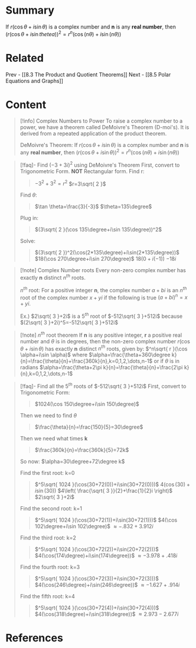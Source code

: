 # Summary

If $r(\cos \theta+i\sin \theta)$ is a complex number and __n__ is any __real number__, then $(r(\cos \theta+i\sin thetea))^2=r^n(\cos(n\theta)+i\sin(n\theta))$

# Related
Prev - [[8.3 The Product and Quotient Theorems]]
Next - [[8.5 Polar Equations and Graphs]]
# Content

>[!info] Complex Numbers to Power
>To raise a complex number to a power, we have a theorem called DeMoivre's Theorem (D-moi's). It is derived from a repeated application of the product theorem.
>
>DeMoivre's Theorem:
>If $r(\cos \theta+i\sin \theta)$ is a complex number and __n__ is any __real number__, then $(r(\cos \theta+i\sin \theta))^2=r^n(\cos(n\theta)+i\sin(n\theta))$

>[!faq]- Find $(-3+3i)^2$ using DeMoivre's Theorem
>First, convert to Trigonometric Form. __NOT__ Rectangular form.
>Find r:
> >$-3^2+3^2=r^2$
> >$r=3\sqrt{ 2 }$
>
>Find $\theta$:
>
> >$\tan \theta=\frac{3}{-3}$
> >$\theta=135\degree$
>
>Plug in:
>
> >$(3\sqrt{ 2 }(\cos 135\degree+i\sin 135\degree))^2$
>
>Solve:
>
> >$(3\sqrt{ 2 })^2(\cos(2*135\degree)+i\sin(2*135\degree))$
> >$18(\cos 270\degree+i\sin 270\degree)$
> >$18(0+i(-1))$
> >$-18i$

>[!note] Complex Number roots
>Every non-zero complex number has exactly __n__ distinct $n^{th}$ roots.
>
>$n^{th}$ root:
>For a positive integer __n__, the complex number $a+bi$ is an $n^{th}$ root of the complex number $x+yi$ if the following is true $(a+bi)^n=x+yi$.
>
>Ex.) $2\sqrt{ 3 }+2i$ is a $5^{th}$ root of $-512\sqrt{ 3 }+512i$ because $(2\sqrt{ 3 }+2i)^5=-512\sqrt{ 3 }+512i$

>[!note] $n^{th}$ root theorem
>If __n__ is any positive integer, __r__ a positive real number and $\theta$ is in degrees, then the non-zero complex number $r(\cos \theta+i\sin \theta)$ has exactly __n__ distinct $n^{th}$ roots, given by:
>$^n\sqrt{ r }(\cos \alpha+i\sin \alpha)$ where $\alpha=\frac{\theta+360\degree k}{n}=\frac{\theta}{n}+\frac{360k}{n},k=0,1,2,\dots,n-1$ or if $\theta$ is in radians $\alpha=\frac{\theta+2\pi k}{n}=\frac{\theta}{n}+\frac{2\pi k}{n},k=0,1,2,\dots,n-1$

>[!faq]- Find all the $5^{th}$ roots of $-512\sqrt{ 3 }+512i$
>First, convert to Trigonometric Form:
>
> >$1024(\cos 150\degree+i\sin 150\degree)$
>
>Then we need to find $\theta$
>
> >$\frac{\theta}{n}=\frac{150}{5}=30\degree$
>
>Then we need what times __k__
>
> >$\frac{360k}{n}=\frac{360k}{5}=72k$
>
>So now: $\alpha=30\degree+72\degree k$
>
>Find the first root: k=0
>
> >$^5\sqrt{ 1024 }(\cos(30+72(0))+i\sin(30+72(0)))$
> >$4(\cos(30)+i\sin(30))$
> >$4\left( \frac{\sqrt{ 3 }}{2}+\frac{1}{2}i \right)$
> >$2\sqrt{ 3 }+2i$
>
>Find the second root: k=1
>
> >$^5\sqrt{ 1024 }(\cos(30+72(1))+i\sin(30+72(1)))$
> >$4(\cos 102\degree+i\sin 102\degree)$
> >$\approx-.832+3.912i$
>
>Find the third root: k=2
>
> >$^5\sqrt{ 1024 }(\cos(30+72(2))+i\sin(20+72(2)))$
> >$4(\cos(174\degree)+i\sin(174\degree))$
> >$\approx-3.978+.418i$
>
>Find the fourth root: k=3
>
> >$^5\sqrt{ 1024 }(\cos(30+72(3))+i\sin(30+72(3)))$
> >$4(\cos(246\degree)+i\sin(246\degree))$
> >$\approx-1.627+.914i$
>
>Find the fifth root: k=4
>
> >$^5\sqrt{ 1024 }(\cos(30+72(4))+i\sin(30+72(4)))$
> >$4(\cos(318\degree)+i\sin(318\degree))$
> >$\approx2.973-2.677i$

# References